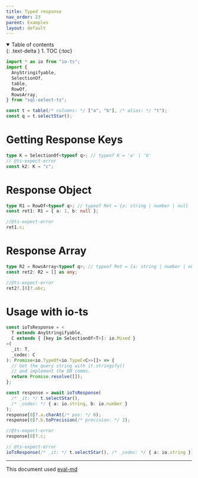 ```yaml
---
title: Typed response
nav_order: 23
parent: Examples
layout: default
---
```


<details open markdown="block">
  <summary>
    Table of contents
  </summary>
  {: .text-delta }
1. TOC
{:toc}
</details>

```ts
import * as io from "io-ts";
import {
  AnyStringifyable,
  SelectionOf,
  table,
  RowOf,
  RowsArray,
} from "sql-select-ts";
```

```ts
const t = table(/* columns: */ ["a", "b"], /* alias: */ "t");
const q = t.selectStar();
```

# Getting Response Keys

```ts
type K = SelectionOf<typeof q>; // typeof K = 'a' | 'b'
// @ts-expect-error
const k2: K = "c";
```

# Response Object

```ts
type R1 = RowOf<typeof q>; // typeof Ret = {a: string | number | null | undefined, b: string | number | null | undefined, }
const ret1: R1 = { a: 1, b: null };
```

```ts
//@ts-expect-error
ret1.c;
```

# Response Array

```ts
type R2 = RowsArray<typeof q>; // typeof Ret = {a: string | number | null | undefined, b: string | number | null | undefined, }[]
const ret2: R2 = [] as any;
```

```ts
//@ts-expect-error
ret2?.[0]?.abc;
```

# Usage with io-ts

```ts
const ioTsResponse = <
  T extends AnyStringifyable,
  C extends { [key in SelectionOf<T>]: io.Mixed }
>(
  _it: T,
  _codec: C
): Promise<io.TypeOf<io.TypeC<C>>[]> => {
  // Get the query string with it.stringify()
  // and implement the DB comms.
  return Promise.resolve([]);
};
```

```ts
const response = await ioTsResponse(
  /* _it: */ t.selectStar(),
  /* _codec: */ { a: io.string, b: io.number }
);
response[0]?.a.charAt(/* pos: */ 0);
response[0]?.b.toPrecision(/* precision: */ 2);
```

```ts
//@ts-expect-error
response[0]?.c;
```

```ts
// @ts-expect-error
ioTsResponse(/* _it: */ t.selectStar(), /* _codec: */ { a: io.string });
```

---

This document used [eval-md](https://lucasavila00.github.io/eval-md/)